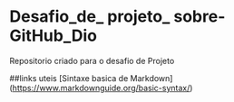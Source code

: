 # Desafio_de_ projeto_ sobre-GitHub_Dio
Repositorio criado para o desafio de Projeto

##links uteis
[Sintaxe basica de Markdown] (https://www.markdownguide.org/basic-syntax/)
